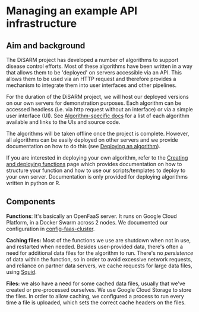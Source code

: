 # Managing an example API infrastructure

## Aim and background

The DiSARM project has developed a number of algorithms to support disease control efforts. Most of these algorithms have been written in a way that allows them to be 'deployed' on servers accessible via an API. This allows them to be used via an HTTP request and therefore provides a mechanism to integrate them into user interfaces and other pipelines.

For the duration of the DiSARM project, we will host our deployed versions on our own servers for demonstration purposes. Each algorithm can be accessed headless \(i.e. via http request without an interface\) or via a simple user interface \(UI\). See [Algorithm-specific docs](../algorithm-specific-links.md) for a list of each algorithm available and links to the UIs and source code.

The algorithms will be taken offline once the project is complete. However, all algorithms can be easily deployed on other servers and we provide documentation on how to do this \(see [Deploying an algorithm](https://docs.disarm.io/api-docs/creating-and-deploying-functions/deploying)\).

If you are interested in deploying your own algorithm, refer to the [Creating and deploying functions](https://docs.disarm.io/api-docs/creating-and-deploying-functions) page which provides documentation on how to structure your function and how to use our scripts/templates to deploy to your own server. Documentation is only provided for deploying algorithms written in python or R.

## Components

**Functions**: It's basically an OpenFaaS server. It runs on Google Cloud Platform, in a Docker Swarm across 2 nodes. We documented our configuration in [config-faas-cluster](https://github.com/disarm-platform/config-faas-cluster).

**Caching files:** Most of the functions we use are shutdown when not in use, and restarted when needed. Besides user-provided data, there's often a need for additional data files for the algorithm to run. There's no _persistence_ of data within the function, so in order to avoid excessive network requests, and reliance on partner data servers, we cache requests for large data files, using [Squid](http://www.squid-cache.org/).

**Files:** we also have a need for some cached data files, usually that we've created or pre-processed ourselves. We use Google Cloud Storage to store the files. In order to allow caching, we configured a process to run every time a file is uploaded, which sets the correct cache headers on the files.

